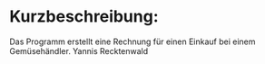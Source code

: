 # Kurzbeschreibung:
Das Programm erstellt eine Rechnung für einen Einkauf bei einem Gemüsehändler.
Yannis Recktenwald
